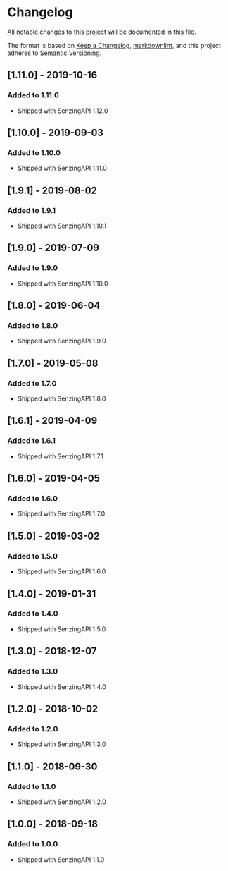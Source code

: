 # Changelog

All notable changes to this project will be documented in this file.

The format is based on [Keep a Changelog](https://keepachangelog.com/en/1.0.0/),
[markdownlint](https://dlaa.me/markdownlint/),
and this project adheres to [Semantic Versioning](https://semver.org/spec/v2.0.0.html).

## [1.11.0] - 2019-10-16

### Added to 1.11.0

- Shipped with SenzingAPI 1.12.0

## [1.10.0] - 2019-09-03

### Added to 1.10.0

- Shipped with SenzingAPI 1.11.0

## [1.9.1] - 2019-08-02

### Added to 1.9.1

- Shipped with SenzingAPI 1.10.1

## [1.9.0] - 2019-07-09

### Added to 1.9.0

- Shipped with SenzingAPI 1.10.0

## [1.8.0] - 2019-06-04

### Added to 1.8.0

- Shipped with SenzingAPI 1.9.0

## [1.7.0] - 2019-05-08

### Added to 1.7.0

- Shipped with SenzingAPI 1.8.0

## [1.6.1] - 2019-04-09

### Added to 1.6.1

- Shipped with SenzingAPI 1.7.1

## [1.6.0] - 2019-04-05

### Added to 1.6.0

- Shipped with SenzingAPI 1.7.0

## [1.5.0] - 2019-03-02

### Added to 1.5.0

- Shipped with SenzingAPI 1.6.0

## [1.4.0] - 2019-01-31

### Added to 1.4.0

- Shipped with SenzingAPI 1.5.0

## [1.3.0] - 2018-12-07

### Added to 1.3.0

- Shipped with SenzingAPI 1.4.0

## [1.2.0] - 2018-10-02

### Added to 1.2.0

- Shipped with SenzingAPI 1.3.0

## [1.1.0] - 2018-09-30

### Added to 1.1.0

- Shipped with SenzingAPI 1.2.0

## [1.0.0] - 2018-09-18

### Added to 1.0.0

- Shipped with SenzingAPI 1.1.0
